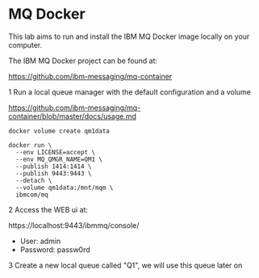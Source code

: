 # MQ Docker 

This lab aims to run and install the IBM MQ Docker image locally on your computer.


The IBM MQ Docker project can be found at:

https://github.com/ibm-messaging/mq-container


1 Run a local queue manager with the default configuration and a volume 

https://github.com/ibm-messaging/mq-container/blob/master/docs/usage.md

```
docker volume create qm1data
```


```
docker run \
  --env LICENSE=accept \
  --env MQ_QMGR_NAME=QM1 \
  --publish 1414:1414 \
  --publish 9443:9443 \
  --detach \
  --volume qm1data:/mnt/mqm \
  ibmcom/mq
```
  
2 Access the WEB ui at:

https://localhost:9443/ibmmq/console/
* User: admin
* Password: passw0rd


3 Create a new local queue called "Q1", we will use this queue later on

